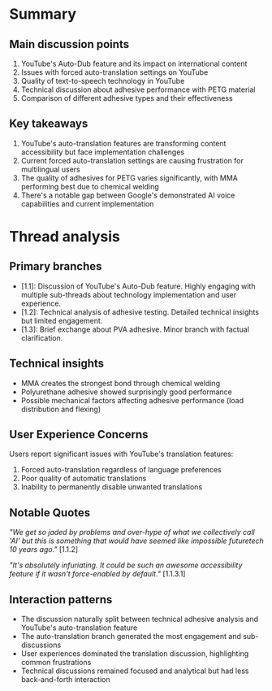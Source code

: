 # Summary
## Main discussion points
1. YouTube's Auto-Dub feature and its impact on international content
2. Issues with forced auto-translation settings on YouTube
3. Quality of text-to-speech technology in YouTube
4. Technical discussion about adhesive performance with PETG material
5. Comparison of different adhesive types and their effectiveness

## Key takeaways
1. YouTube's auto-translation features are transforming content accessibility but face implementation challenges
2. Current forced auto-translation settings are causing frustration for multilingual users
3. The quality of adhesives for PETG varies significantly, with MMA performing best due to chemical welding
4. There's a notable gap between Google's demonstrated AI voice capabilities and current implementation

# Thread analysis
## Primary branches
- [1.1]: Discussion of YouTube's Auto-Dub feature. Highly engaging with multiple sub-threads about technology implementation and user experience.
- [1.2]: Technical analysis of adhesive testing. Detailed technical insights but limited engagement.
- [1.3]: Brief exchange about PVA adhesive. Minor branch with factual clarification.

## Technical insights
- MMA creates the strongest bond through chemical welding
- Polyurethane adhesive showed surprisingly good performance
- Possible mechanical factors affecting adhesive performance (load distribution and flexing)

## User Experience Concerns
Users report significant issues with YouTube's translation features:
1. Forced auto-translation regardless of language preferences
2. Poor quality of automatic translations
3. Inability to permanently disable unwanted translations

## Notable Quotes
*"We get so jaded by problems and over-hype of what we collectively call 'AI' but this is something that would have seemed like impossible futuretech 10 years ago."* [1.1.2]

*"It's absolutely infuriating. It could be such an awesome accessibility feature if it wasn't force-enabled by default."* [1.1.3.1]

## Interaction patterns
- The discussion naturally split between technical adhesive analysis and YouTube's auto-translation feature
- The auto-translation branch generated the most engagement and sub-discussions
- User experiences dominated the translation discussion, highlighting common frustrations
- Technical discussions remained focused and analytical but had less back-and-forth interaction